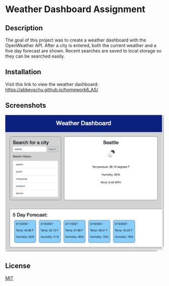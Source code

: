 # Weather Dashboard Assignment

## Description
The goal of this project was to create a weather dashboard with the OpenWeather API. After a city is entered, both the current weather and a five day forecast are shown. Recent searches are saved to local storage so they can be searched easily. 

## Installation

Visit this link to view the weather dashboard: https://abbeyschu.github.io/homework6_AS/

## Screenshots

![Image of Dashboard](assets/Images/WeatherDashboard.png)


## License 

[MIT](https://github.com/abbeyschu/homework6_AS/raw/main/assets/license.txt)